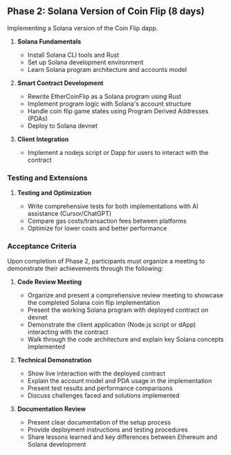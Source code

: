 ## Phase 2: Solana Version of Coin Flip (8 days)

Implementing a Solana version of the Coin Flip dapp.

1. **Solana Fundamentals**

   - Install Solana CLI tools and Rust
   - Set up Solana development environment
   - Learn Solana program architecture and accounts model

2. **Smart Contract Development**

   - Rewrite EtherCoinFlip as a Solana program using Rust
   - Implement program logic with Solana's account structure
   - Handle coin flip game states using Program Derived Addresses (PDAs)
   - Deploy to Solana devnet

3. **Client Integration**

   - Implement a nodejs script or Dapp for users to interact with the contract

### Testing and Extensions

1. **Testing and Optimization**

   - Write comprehensive tests for both implementations with AI assistance (Cursor/ChatGPT)
   - Compare gas costs/transaction fees between platforms
   - Optimize for lower costs and better performance

### Acceptance Criteria

Upon completion of Phase 2, participants must organize a meeting to demonstrate their achievements through the following:

1. **Code Review Meeting**

   - Organize and present a comprehensive review meeting to showcase the completed Solana coin flip implementation
   - Present the working Solana program with deployed contract on devnet
   - Demonstrate the client application (Node.js script or dApp) interacting with the contract
   - Walk through the code architecture and explain key Solana concepts implemented

2. **Technical Demonstration**

   - Show live interaction with the deployed contract
   - Explain the account model and PDA usage in the implementation
   - Present test results and performance comparisons
   - Discuss challenges faced and solutions implemented

3. **Documentation Review**
   - Present clear documentation of the setup process
   - Provide deployment instructions and testing procedures
   - Share lessons learned and key differences between Ethereum and Solana development
